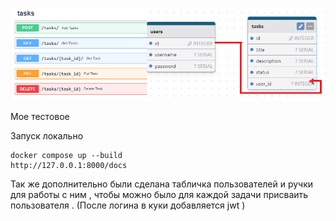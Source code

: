 ![img.png](img.png)

Мое тестовое 


Запуск локально

```
docker compose up --build
http://127.0.0.1:8000/docs
```

Так же дополнительно были сделана табличка пользователей и ручки для работы с ним , чтобы 
можно было для каждой задачи присваить пользователя . (После логина в куки добавляется
jwt )